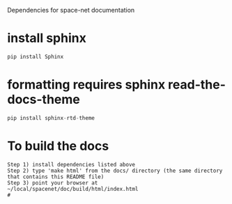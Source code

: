 Dependencies for space-net documentation

# install sphinx
```python 
pip install Sphinx
```
# formatting requires sphinx read-the-docs-theme
```python
pip install sphinx-rtd-theme
```

# To build the docs
```
Step 1) install dependencies listed above
Step 2) type 'make html' from the docs/ directory (the same directory that contains this README file)
Step 3) point your browser at ~/local/spacenet/doc/build/html/index.html
# 
